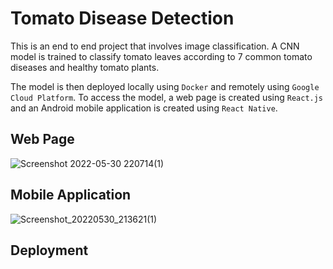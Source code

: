 # Tomato Disease Detection
This is an end to end project that involves image classification. A CNN model is trained to classify tomato leaves according to 7 common tomato diseases and healthy tomato plants.

The model is then deployed locally using `Docker` and remotely using `Google Cloud Platform`. To access the model, a web page is created using `React.js` and an Android mobile application is created using `React Native`.

## Web Page
![Screenshot 2022-05-30 220714(1)](https://user-images.githubusercontent.com/21691211/171020296-97dcc7c1-8f43-430a-b2ea-1ddd60622334.png)

## Mobile Application
![Screenshot_20220530_213621(1)](https://user-images.githubusercontent.com/21691211/171020330-ee6b21ff-000a-40f8-a887-9a09cd913671.png)

## Deployment
